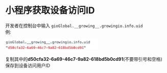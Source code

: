 # 小程序获取设备访问ID

开发者在控制台中输入 `gioGlobal.__growing__.growingio.info.uid`  
例:

![](../../../../.gitbook/assets/image%20%28259%29.png)

复制其中的**d50cfa32-6a69-46c7-9a82-618bd5b0cd91**\(不要带引号和空格\)保存到设备访问用户ID

